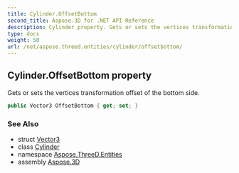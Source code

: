 ```yaml
---
title: Cylinder.OffsetBottom
second_title: Aspose.3D for .NET API Reference
description: Cylinder property. Gets or sets the vertices transformation offset of the bottom side
type: docs
weight: 50
url: /net/aspose.threed.entities/cylinder/offsetbottom/
---
```

## Cylinder.OffsetBottom property

Gets or sets the vertices transformation offset of the bottom side.

```csharp
public Vector3 OffsetBottom { get; set; }
```

### See Also

* struct [Vector3](../../../aspose.threed.utilities/vector3/)
* class [Cylinder](../)
* namespace [Aspose.ThreeD.Entities](../../../aspose.threed.entities/)
* assembly [Aspose.3D](../../../)


